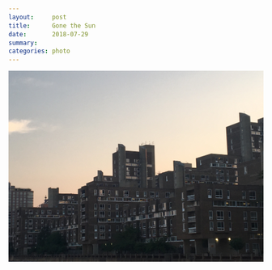 ```yaml
---
layout:     post
title:      Gone the Sun
date:       2018-07-29
summary:    
categories: photo
---
```


![](/images/isnt_it_pretty_to_think_so.jpg)
